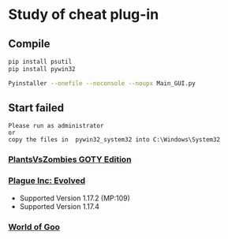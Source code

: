 # Study of cheat plug-in
## Compile
```bash
pip install psutil
pip install pywin32

Pyinstaller --onefile --noconsole --noupx Main_GUI.py
```
## Start failed
```
Please run as administrator 
or
copy the files in  pywin32_system32 into C:\Windows\System32
```

### [PlantsVsZombies GOTY Edition](https://store.steampowered.com/app/3590/Plants_vs_Zombies_GOTY_Edition/)

### [Plague Inc: Evolved](https://store.steampowered.com/app/246620/Plague_Inc_Evolved/)
- Supported Version 1.17.2 (MP:109)
- Supported Version 1.17.4

### [World of Goo](https://store.steampowered.com/app/22000/World_of_Goo/)
